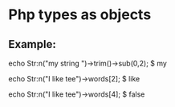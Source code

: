 Php types as objects 
======================

## Example:

echo Str:n("my string ")->trim()->sub(0,2);
$ my

echo Str:n("I like tee")->words[2];
$ like

echo Str:n("I like tee")->words[4];
$ false


